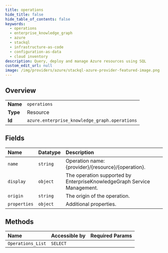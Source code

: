 ```yaml
---
title: operations
hide_title: false
hide_table_of_contents: false
keywords:
  - operations
  - enterprise_knowledge_graph
  - azure    
  - stackql
  - infrastructure-as-code
  - configuration-as-data
  - cloud inventory
description: Query, deploy and manage Azure resources using SQL
custom_edit_url: null
image: /img/providers/azure/stackql-azure-provider-featured-image.png
---
```

  
    

## Overview
<table><tbody>
<tr><td><b>Name</b></td><td><code>operations</code></td></tr>
<tr><td><b>Type</b></td><td>Resource</td></tr>
<tr><td><b>Id</b></td><td><code>azure.enterprise_knowledge_graph.operations</code></td></tr>
</tbody></table>

## Fields
| Name | Datatype | Description |
|:-----|:---------|:------------|
| `name` | `string` | Operation name: &#123;provider&#125;/&#123;resource&#125;/&#123;operation&#125;. |
| `display` | `object` | The operation supported by EnterpriseKnowledgeGraph Service Management. |
| `origin` | `string` | The origin of the operation. |
| `properties` | `object` | Additional properties. |
## Methods
| Name | Accessible by | Required Params |
|:-----|:--------------|:----------------|
| `Operations_List` | `SELECT` |  |

